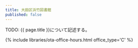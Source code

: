 ```yaml
---
title: 大田区浜竹図書館
published: false
---
```


TODO: {{ page.title }}について記述する。

{% include libraries/ota-office-hours.html office_type='C' %}
